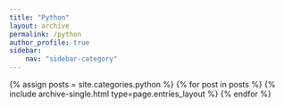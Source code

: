 ```yaml
---
title: "Python"
layout: archive
permalink: /python
author_profile: true
sidebar:
    nav: "sidebar-category"
---
```


{% assign posts = site.categories.python %}
{% for post in posts %} {% include archive-single.html type=page.entries_layout %} {% endfor %}
